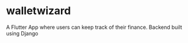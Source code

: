 # walletwizard

A Flutter  App where users can keep track of their finance. Backend built using Django 

 
 
